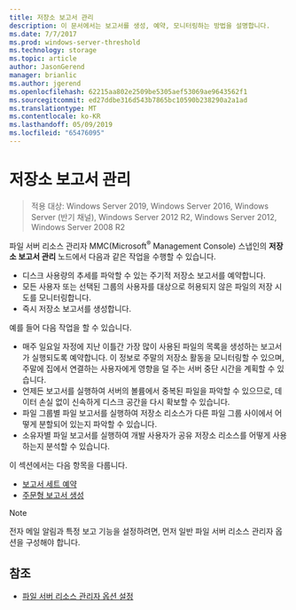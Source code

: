 ```yaml
---
title: 저장소 보고서 관리
description: 이 문서에서는 보고서를 생성, 예약, 모니터링하는 방법을 설명합니다.
ms.date: 7/7/2017
ms.prod: windows-server-threshold
ms.technology: storage
ms.topic: article
author: JasonGerend
manager: brianlic
ms.author: jgerend
ms.openlocfilehash: 62215aa802e2509be5305aef53069ae9643562f1
ms.sourcegitcommit: ed27ddbe316d543b7865bc10590b238290a2a1ad
ms.translationtype: MT
ms.contentlocale: ko-KR
ms.lasthandoff: 05/09/2019
ms.locfileid: "65476095"
---
```

# <a name="storage-reports-management"></a>저장소 보고서 관리

> 적용 대상: Windows Server 2019, Windows Server 2016, Windows Server (반기 채널), Windows Server 2012 R2, Windows Server 2012, Windows Server 2008 R2

파일 서버 리소스 관리자 MMC(Microsoft<sup>®</sup> Management Console) 스냅인의 **저장소 보고서 관리** 노드에서 다음과 같은 작업을 수행할 수 있습니다.

-   디스크 사용량의 추세를 파악할 수 있는 주기적 저장소 보고서를 예약합니다.
-   모든 사용자 또는 선택된 그룹의 사용자를 대상으로 허용되지 않은 파일의 저장 시도를 모니터링합니다.
-   즉시 저장소 보고서를 생성합니다.

예를 들어 다음 작업을 할 수 있습니다.

-   매주 일요일 자정에 지난 이틀간 가장 많이 사용된 파일의 목록을 생성하는 보고서가 실행되도록 예약합니다. 이 정보로 주말의 저장소 활동을 모니터링할 수 있으며, 주말에 집에서 연결하는 사용자에게 영향을 덜 주는 서버 중단 시간을 계획할 수 있습니다.
-   언제든 보고서를 실행하여 서버의 볼륨에서 중복된 파일을 파악할 수 있으므로, 데이터 손실 없이 신속하게 디스크 공간을 다시 확보할 수 있습니다.
-   파일 그룹별 파일 보고서를 실행하여 저장소 리소스가 다른 파일 그룹 사이에서 어떻게 분할되어 있는지 파악할 수 있습니다. 
-   소유자별 파일 보고서를 실행하여 개발 사용자가 공유 저장소 리소스를 어떻게 사용하는지 분석할 수 있습니다.

이 섹션에서는 다음 항목을 다룹니다.

-   [보고서 세트 예약](schedule-set-of-reports.md)
-   [주문형 보고서 생성](generate-reports-on-demand.md)

> [!Note]
> 전자 메일 알림과 특정 보고 기능을 설정하려면, 먼저 일반 파일 서버 리소스 관리자 옵션을 구성해야 합니다.

## <a name="see-also"></a>참조

-   [파일 서버 리소스 관리자 옵션 설정](setting-file-server-resource-manager-options.md)


